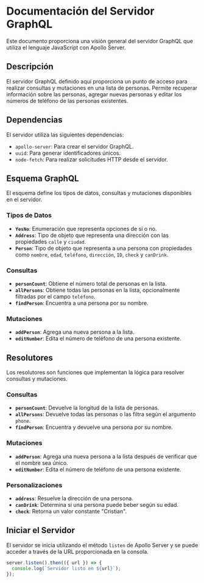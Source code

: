 # Documentación del Servidor GraphQL

Este documento proporciona una visión general del servidor GraphQL que utiliza el lenguaje JavaScript con Apollo Server.

## Descripción

El servidor GraphQL definido aquí proporciona un punto de acceso para realizar consultas y mutaciones en una lista de personas. Permite recuperar información sobre las personas, agregar nuevas personas y editar los números de teléfono de las personas existentes.

## Dependencias

El servidor utiliza las siguientes dependencias:

- `apollo-server`: Para crear el servidor GraphQL.
- `uuid`: Para generar identificadores únicos.
- `node-fetch`: Para realizar solicitudes HTTP desde el servidor.

## Esquema GraphQL

El esquema define los tipos de datos, consultas y mutaciones disponibles en el servidor.

### Tipos de Datos

- **`YesNo`**: Enumeración que representa opciones de sí o no.
- **`Address`**: Tipo de objeto que representa una dirección con las propiedades `calle` y `ciudad`.
- **`Person`**: Tipo de objeto que representa a una persona con propiedades como `nombre`, `edad`, `teléfono`, `dirección`, `ID`, `check` y `canDrink`.

### Consultas

- **`personCount`**: Obtiene el número total de personas en la lista.
- **`allPersons`**: Obtiene todas las personas en la lista, opcionalmente filtradas por el campo `teléfono`.
- **`findPerson`**: Encuentra a una persona por su nombre.

### Mutaciones

- **`addPerson`**: Agrega una nueva persona a la lista.
- **`editNumber`**: Edita el número de teléfono de una persona existente.

## Resolutores

Los resolutores son funciones que implementan la lógica para resolver consultas y mutaciones.

### Consultas

- **`personCount`**: Devuelve la longitud de la lista de personas.
- **`allPersons`**: Devuelve todas las personas o las filtra según el argumento `phone`.
- **`findPerson`**: Encuentra y devuelve una persona por su nombre.

### Mutaciones

- **`addPerson`**: Agrega una nueva persona a la lista después de verificar que el nombre sea único.
- **`editNumber`**: Edita el número de teléfono de una persona existente.

### Personalizaciones

- **`address`**: Resuelve la dirección de una persona.
- **`canDrink`**: Determina si una persona puede beber según su edad.
- **`check`**: Retorna un valor constante "Cristian".

## Iniciar el Servidor

El servidor se inicia utilizando el método `listen` de Apollo Server y se puede acceder a través de la URL proporcionada en la consola.

```javascript
server.listen().then(({ url }) => {
  console.log(`Servidor listo en ${url}`);
});
